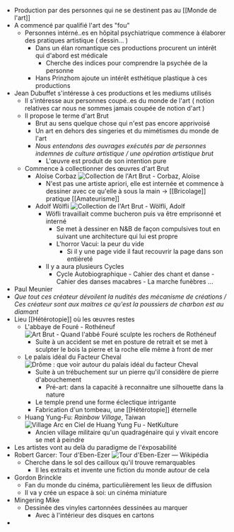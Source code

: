 - Production par des personnes qui ne se destinent pas au [[Monde de l'art]]
- A commencé par qualifié l'art des "fou"
	- Personnes intérné..es en hôpital psychiatrique commence à élaborer des pratiques artistique ( dessin... )
		- Dans un élan romantique ces productions procurent un intérêt qui d'abord est médicale
			- Cherche des indices pour comprendre la psychée de la personne
		- Hans Prinzhom ajoute un intérêt esthétique plastique à ces productions
- Jean Dubuffet s'intéresse à ces productions et les mediums utilisés
	- Il s'intéresse aux personnes coupé..es du monde de l'art ( notion relatives car nous ne sommes jamais coupée de notion d'art )
	- Il propose le terme d'art Brut
		- Brut au sens quelque chose qui n'est pas encore apprivoisé
		- Un art en dehors des singeries et du mimétismes du monde de l'art
		- *Nous entendons des ouvrages exécutés par de personnes indemnes de culture artistique / une opération artistique brut*
			- L'œuvre est produit de son intention pure
	- Commence à collectionner des œuvres d'art Brut
		- Aloïse Corbaz ![Collection de l'Art Brut - Corbaz, Aloïse](https://www.artbrut.ch/thumbnails/s3/w750/historic/artworks/f0a26215d239962c366af3ed2cff60db.png)
			- N'est pas une artiste apriori, elle est internée et commence à dessiner avec ce qu'elle à sous la main -> [[Bricolage]] pratique [[Amateurisme]]
		- Adolf Wölfli ![Collection de l'Art Brut - Wölfli, Adolf](https://www.artbrut.ch/thumbnails/s3/w750/historic/artworks/d76ded66684d733a7e6b8c7aede445ef.png)
			- Wöfli travaillait comme bucheron puis va être emprisonné et interné
				- Se met à dessiner en N&B de façon compulsives tout en suivant une architecture qui lui est propre
				- L'horror Vacui: la peur du vide
					- Si il y une page vide il faut recouvrir la page dans son entièreté
			- Il y a aura plusieurs Cycles
				- Cycle Autobiographique - Cahier des chant et danse - Cahier des danses macabres - La marche funèbres ...
- Paul Meunier
- *Que tout ces créateur dévoilent la nudités des mécanisme de créations / Ces créateur sont aux maitres ce qu'est la poussiers de charbon est au diamant*
- Lieu [[Hétérotopie]] où les œuvres restes
	- L'abbaye de Fouré - Rothéneuf ![Art Brut - Quand l'abbé Fouré sculpte les rochers de Rothéneuf](https://www.pleinevie.fr/wp-content/uploads/pleinevie/2015/08/Art-Brut-Quand-l-abbe-Foure-sculpte-les-rochers-de-Rotheneuf-scaled.jpg)
		- Suite à un accident se met en posture de retrait et se met à sculpter le bois la pierre et la roche elle même à front de mer
	- Le palais idéal du Facteur Cheval ![Drôme : que voir autour du palais idéal du facteur Cheval](https://lecaillouauxhiboux.fr/uploads/articles/hauterive/palais-ideal-du-facteur-cheval.jpg)
		- Suite à un trébuchement sur un pierre qu'il considère de pierre d'abouchement
			- Pré-art: dans la capacité à reconnaitre une silhouette dans la nature
		- Le temple prend une forme éclectique intrigante
		- Fabrication d'un tombeau, une [[Hétérotopie]] éternelle
	- Huang Yung-Fu: *Rainbow Village*, Taiwan ![Village Arc en Ciel de Huang Yung Fu - NetKulture](https://www.netkulture.fr/data/images/2022/02/rainbow_village2.jpg)
		- Ancien village militaire qu'un quadragénaire qui y vivait encore se met à peindre
- Les artistes vont au delà du paradigme de l'éxposabilité
- Robert Garcer: Tour d'Eben-Ezer ![Tour d'Eben-Ezer — Wikipédia](https://upload.wikimedia.org/wikipedia/commons/thumb/5/5f/From_the_south_with_stairs_and_door_Eben-Ezer.jpg/260px-From_the_south_with_stairs_and_door_Eben-Ezer.jpg)
	- Cherche dans le sol des cailloux qu'il trouve remarquables
		- Il les extraits et invente une fiction du monde autour de cela
- Gordon Brinckle
	- Fan du monde du cinéma, particulièrement les lieux de diffusion
	- Il va y crée un espace à soi: un cinéma miniature
- Mingering Mike
	- Dessinée des vinyles cartonnées dessinées au marquer
		- Avec à l'intérieur des disques en cartons
-
